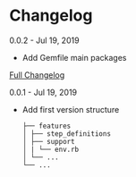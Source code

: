 # Changelog

0.0.2 - Jul 19, 2019

* Add Gemfile main packages

[Full Changelog](https://github.com/capyba/capyba/compare/v0.0.1...v0.0.2)

0.0.1 - Jul 19, 2019

* Add first version structure

      ├── features
      │ ├── step_definitions
      │ ├── support
      │ | └── env.rb
      │ └── ...
      └── ...
